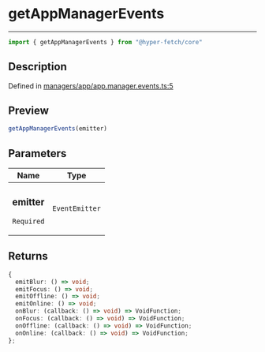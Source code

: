 

# getAppManagerEvents

<div class="api-docs__separator" data-reactroot="">

---

</div><div class="api-docs__import" data-reactroot="">

```ts
import { getAppManagerEvents } from "@hyper-fetch/core"
```

</div><div class="api-docs__section">

## Description

</div><div class="api-docs__description"><span class="api-docs__do-not-parse">



</span></div><p class="api-docs__definition">

Defined in [managers/app/app.manager.events.ts:5](https://github.com/BetterTyped/hyper-fetch/blob/a5ae46b5/packages/core/src/managers/app/app.manager.events.ts#L5)

</p><div class="api-docs__section">

## Preview

</div><div class="api-docs__preview fn">

```ts
getAppManagerEvents(emitter)
```

</div><div class="api-docs__section">

## Parameters

</div><div class="api-docs__parameters"><table><thead><tr><th>Name</th><th>Type</th></tr></thead><tbody><tr param-data="emitter"><td class="api-docs__param-name required">

### emitter 

`Required`

</td><td class="api-docs__param-type">

`EventEmitter`

</td></tr></tbody></table></div><div class="api-docs__section">

## Returns

</div><div class="api-docs__returns">

```ts
{
  emitBlur: () => void;
  emitFocus: () => void;
  emitOffline: () => void;
  emitOnline: () => void;
  onBlur: (callback: () => void) => VoidFunction;
  onFocus: (callback: () => void) => VoidFunction;
  onOffline: (callback: () => void) => VoidFunction;
  onOnline: (callback: () => void) => VoidFunction;
};

```

</div>